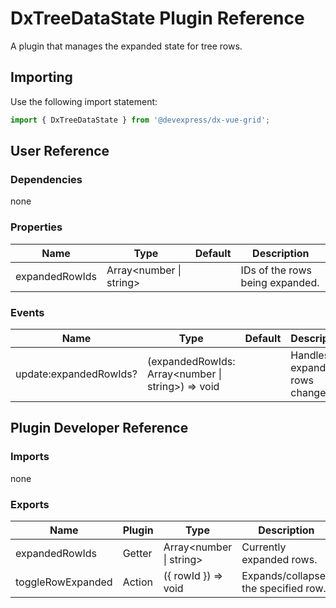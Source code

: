 # DxTreeDataState Plugin Reference

A plugin that manages the expanded state for tree rows.

## Importing

Use the following import statement:

```js
import { DxTreeDataState } from '@devexpress/dx-vue-grid';
```

## User Reference

### Dependencies

none

### Properties

Name | Type | Default | Description
-----|------|---------|------------
expandedRowIds | Array&lt;number &#124; string&gt; | | IDs of the rows being expanded.

### Events

Name | Type | Default | Description
-----|------|---------|------------
update:expandedRowIds? | (expandedRowIds: Array&lt;number &#124; string&gt;) => void | | Handles expanded rows changes.

## Plugin Developer Reference

### Imports

none

### Exports

Name | Plugin | Type | Description
-----|--------|------|------------
expandedRowIds | Getter | Array&lt;number &#124; string&gt; | Currently expanded rows.
toggleRowExpanded | Action | ({ rowId }) => void | Expands/collapses the specified row.
